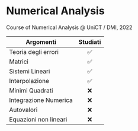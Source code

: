 # Numerical Analysis
Course of Numerical Analysis @ UniCT / DMI, 2022

| Argomenti             | Studiati |
| --------------------- | :------: |
| Teoria degli errori   |    ✅     |
| Matrici               |    ✅     |
| Sistemi Lineari       |    ✅     |
| Interpolazione        |    ✅     |
| Minimi Quadrati       |    ❌     |
| Integrazione Numerica |    ❌     |
| Autovalori            |    ❌     |
| Equazioni non lineari |    ❌     |

